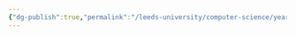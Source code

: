 ```yaml
---
{"dg-publish":true,"permalink":"/leeds-university/computer-science/year-2/formal-lang-and-finite-automata/","tags":["Mandatory-Module"]}
---
```


